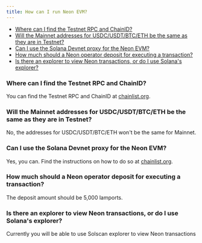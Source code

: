 ```yaml
---
title: How can I run Neon EVM?
---
```


* [Where can I find the Testnet RPC and ChainID?](#where-can-i-find-the-testnet-rpc-and-chainid)
* [Will the Mainnet addresses for USDC/USDT/BTC/ETH be the same as they are in Testnet?](#will-the-mainnet-addresses-for-usdcusdtbtceth-be-the-same-as-they-are-in-testnet)
* [Can I use the Solana Devnet proxy for the Neon EVM?](#can-i-use-the-solana-devnet-proxy-for-the-neon-evm)
* [How much should a Neon operator deposit for executing a transaction?](#how-much-should-a-neon-operator-deposit-for-executing-a-transaction)
* [Is there an explorer to view Neon transactions, or do I use Solana's explorer?](#is-there-an-explorer-to-view-neon-transactions-or-do-i-use-solanas-explorer)


### Where can I find the Testnet RPC and ChainID?

You can find the Testnet RPC and ChainID at [chainlist.org](http://chainlist.org/).

### Will the Mainnet addresses for USDC/USDT/BTC/ETH be the same as they are in Testnet?

No, the addresses for USDC/USDT/BTC/ETH won't be the same for Mainnet.

### Can I use the Solana Devnet proxy for the Neon EVM?

Yes, you can. Find the instructions on how to do so at [chainlist.org](http://chainlist.org/).

### How much should a Neon operator deposit for executing a transaction?

The deposit amount should be 5,000 lamports.

### Is there an explorer to view Neon transactions, or do I use Solana's explorer?

Currently you will be able to use Solscan explorer to view Neon transactions
